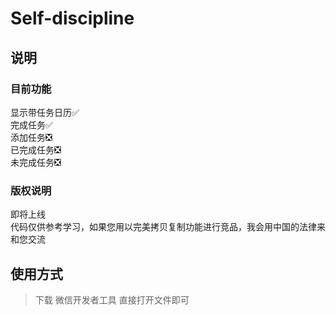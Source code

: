 # Self-discipline
## 说明

### 目前功能  
显示带任务日历✅  
完成任务✅  
添加任务❎  
已完成任务❎  
未完成任务❎  

### 版权说明
即将上线  
代码仅供参考学习，如果您用以完美拷贝复制功能进行竞品，我会用中国的法律来和您交流  

## 使用方式
> 下载 微信开发者工具
> 直接打开文件即可

